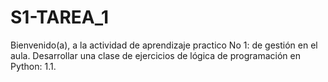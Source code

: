 # S1-TAREA_1
Bienvenido(a), a la actividad de aprendizaje practico No 1: de gestión en el aula. Desarrollar una clase de ejercicios de lógica de programación en Python: 1.1.
